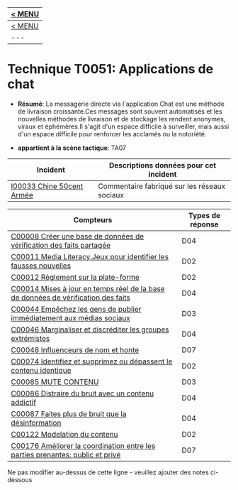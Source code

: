 |[< MENU](../README.md)|
|---|
|[< MENU](../../README.md)|
|---|
# Technique T0051: Applications de chat

* **Résumé**: La messagerie directe via l'application Chat est une méthode de livraison croissante.Ces messages sont souvent automatisés et les nouvelles méthodes de livraison et de stockage les rendent anonymes, viraux et éphémères.Il s'agit d'un espace difficile à surveiller, mais aussi d'un espace difficile pour renforcer les acclamés ou la notoriété.

* **appartient à la scène tactique**: TA07


|Incident |Descriptions données pour cet incident |
|-------- |-------------------- |
|[I00033 Chine 50cent Armée](../generated_pages/incidents/I00033.md) |Commentaire fabriqué sur les réseaux sociaux |



|Compteurs |Types de réponse |
|-------- |-------------- |
|[C00008 Créer une base de données de vérification des faits partagée](../generated_pages/counters/C00008.md) |D04 |
|[C00011 Media Literacy.Jeux pour identifier les fausses nouvelles](../generated_pages/counters/C00011.md) |D02 |
|[C00012 Règlement sur la plate-forme](../generated_pages/counters/C00012.md) |D02 |
|[C00014 Mises à jour en temps réel de la base de données de vérification des faits](../generated_pages/counters/C00014.md) |D04 ||[Censure C00016](../generated_pages/counters/C00016.md) |D02 |
|[C00044 Empêchez les gens de publier immédiatement aux médias sociaux](../generated_pages/counters/C00044.md) |D03 |
|[C00046 Marginaliser et discréditer les groupes extrémistes](../generated_pages/counters/C00046.md) |D04 |
|[C00048 Influenceurs de nom et honte](../generated_pages/counters/C00048.md) |D07 |
|[C00074 Identifiez et supprimez ou dépassent le contenu identique](../generated_pages/counters/C00074.md) |D02 |
|[C00085 MUTE CONTENU](../generated_pages/counters/C00085.md) |D03 |
|[C00086 Distraire du bruit avec un contenu addictif](../generated_pages/counters/C00086.md) |D04 |
|[C00087 Faites plus de bruit que la désinformation](../generated_pages/counters/C00087.md) |D04 |
|[C00122 Modelation du contenu](../generated_pages/counters/C00122.md) |D02 |
|[C00176 Améliorer la coordination entre les parties prenantes: public et privé](../generated_pages/counters/C00176.md) |D07 |


Ne pas modifier au-dessus de cette ligne - veuillez ajouter des notes ci-dessous
